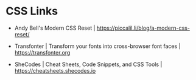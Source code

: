 # CSS Links

- Andy Bell's Modern CSS Reset | https://piccalil.li/blog/a-modern-css-reset/

- Transfonter | Transform your fonts into cross-browser font faces | https://transfonter.org

- SheCodes | Cheat Sheets, Code Snippets, and CSS Tools | https://cheatsheets.shecodes.io
